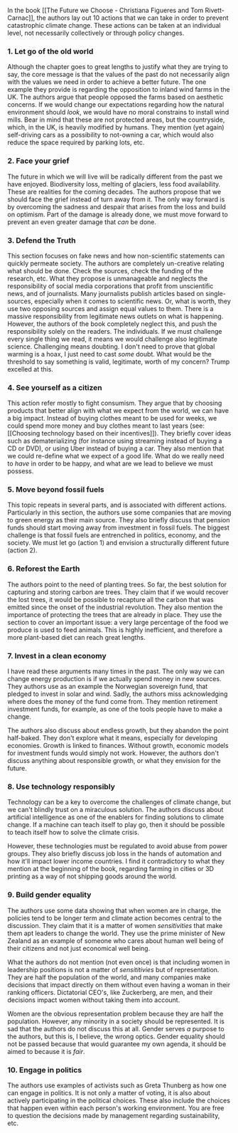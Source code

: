 In the book [[The Future we Choose - Christiana Figueres and Tom Rivett-Carnac]], the authors lay out 10 actions that we can take in order to prevent catastrophic climate change. These actions can be taken at an individual level, not necessarily collectively or through policy changes. 

### 1. Let go of the old world

Although the chapter goes to great lengths to justify what they are trying to say, the core message is that the values of the past do not necessarily align with the values we need in order to achieve a better future. The one example they provide is regarding the opposition to inland wind farms in the UK. The authors argue that people opposed the farms based on aesthetic concerns. If we would change our expectations regarding how the natural environment should *look*, we would have no moral constrains to install wind mills. Bear in mind that these are not protected areas, but the countryside, which, in the UK, is heavily modified by humans. They mention (yet again) self-driving cars as a possibility to not-owning a car, which would also reduce the space required by parking lots, etc.
    
### 2. Face your grief

The future in which we will live will be radically different from the past we have enjoyed. Biodiversity loss, melting of glaciers, less food availability. These are realities for the coming decades. The authors propose that we should face the grief instead of turn away from it. The only way forward is by overcoming the sadness and despair that arises from the loss and build on optimism. Part of the damage is already done, we must move forward to prevent an even greater damage that *can* be done. 
    
### 3. Defend the Truth
    
This section focuses on fake news and how non-scientific statements can quickly permeate society. The authors are completely un-creative relating what should be done. Check the sources, check the funding of the research, etc. What they propose is unmanageable and neglects the responsibility of social media corporations that profit from unscientific news, and of journalists. Many journalists publish articles based on single-sources, especially when it comes to scientific news. Or, what is worth, they use two opposing sources and assign equal values to them. There is a massive responsibility from legitimate news outlets on what is happening. However, the authors of the book completely neglect this, and push the responsibility solely on the readers. The individuals. If we must challenge every single thing we read, it means we would challenge also legitimate science. Challenging means doubting. I don't need to prove that global warming is a hoax, I just need to cast *some* doubt. What would be the threshold to say something is valid, legitimate, worth of my concern? Trump excelled at this. 
    
### 4. See yourself as a citizen

This action refer mostly to fight consumism. They argue that by choosing products that better align with what we expect from the world, we can have a big impact. Instead of buying clothes meant to be used for weeks, we could spend more money and buy clothes meant to last years (see: [[Choosing technology based on their incentives]]). They briefly cover ideas such as dematerializing (for instance using streaming instead of buying a CD or DVD), or using Uber instead of buying a car. They also mention that we could re-define what we expect of a good life. What do we really need to *have* in order to be happy, and what are we lead to believe we must possess.

### 5. Move beyond fossil fuels

This topic repeats in several parts, and is associated with different actions. Particularly in this section, the authors use some companies that are moving to green energy as their main source. They also briefly discuss that pension funds should start moving away from investment in fossil fuels. The biggest challenge is that fossil fuels are entrenched in politics, economy, and the society. We must let go (action 1) and envision a structurally different future (action 2). 

### 6. Reforest the Earth

The authors point to the need of planting trees. So far, the best solution for capturing and storing carbon are trees. They claim that if we would recover the lost trees, it would be possible to recapture all the carbon that was emitted since the onset of the industrial revolution. They also mention the importance of protecting the trees that are already in place. They use the section to cover an important issue: a very large percentage of the food we produce is used to feed animals. This is highly inefficient, and therefore a more plant-based diet can reach great lengths. 

### 7. Invest in a clean economy

I have read these arguments many times in the past. The only way we can change energy production is if we actually spend money in new sources. They authors use as an example the Norwegian sovereign fund, that pledged to invest in solar and wind. Sadly, the authors miss acknowledging where does the money of the fund come from. They mention retirement investment funds, for example, as one of the tools people have to make a change. 

The authors also discuss about endless growth, but they abandon the point half-baked. They don't explore what it means, especially for developing economies. Growth is linked to finances. Without growth, economic models for investment funds would simply not work. However, the authors don't discuss anything about responsible growth, or what they envision for the future.  

### 8. Use technology responsibly
Technology can be a key to overcome the challenges of climate change, but we can't blindly trust on a miraculous solution. The authors discuss about artificial intelligence as one of the enablers for finding solutions to climate change. If a machine can teach itself to play go, then it should be possible to teach itself how to solve the climate crisis. 

However, these technologies must be regulated to avoid abuse from power groups. They also briefly discuss job loss in the hands of automation and how it'll impact lower income countries. I find it contradictory to what they mention at the beginning of the book, regarding farming in cities or 3D printing as a way of not shipping goods around the world. 

### 9. Build gender equality
The authors use some data showing that when women are in charge, the policies tend to be longer term and climate action becomes central to the discussion. They claim that it is a matter of women *sensitivities* that make them apt leaders to change the world. They use the prime minister of New Zealand as an example of someone who cares about human well being of their citizens and not just economical well being. 

What the authors do not mention (not even once) is that including women in leadership positions is not a matter of *sensititivies* but of representation. They are half the population of the world, and many companies make decisions that impact directly on them without even having a woman in their ranking officers. Dictatorial CEO's, like Zuckerberg, are men, and their decisions impact women without taking them into account. 

Women are the obvious representation problem because they are half the population. However, any minority in a society should be represented. It is sad that the authors do not discuss this at all. Gender serves *a* purpose to the authors, but this is, I believe, the wrong optics. Gender equality should not be passed because that would guarantee my own agenda, it should be aimed to because it is *fair*. 

### 10. Engage in politics
The authors use examples of activists such as Greta Thunberg as how one can engage in politics. It is not only a matter of voting, it is also about actively participating in the political choices. These also include the choices that happen even within each person's working environment. You are free to question the decisions made by management regarding sustainability, etc. 